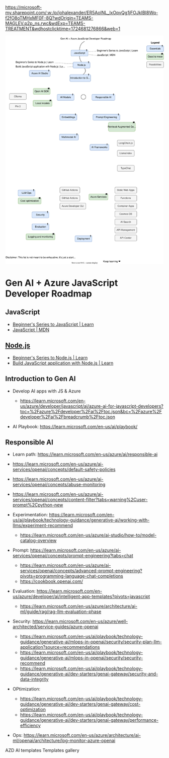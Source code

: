 https://microsoft-my.sharepoint.com/:w:/p/johalexander/ER5AolNL_lxOpvQg1jFOJkIBI8Wq-f2fO8oTMHxMF0F-8Q?wdOrigin=TEAMS-MAGLEV.p2p_ns.rwc&wdExp=TEAMS-TREATMENT&wdhostclicktime=1724681276866&web=1


![](./images/genai-js-roadmap.drawio.svg)

# Gen AI + Azure JavaScript Developer Roadmap

## JavaScript

- [Beginner's Series to JavaScript | Learn](https://learn.microsoft.com/shows/beginners-series-to-javascript/)
- [JavaScript | MDN](https://developer.mozilla.org/docs/Web/JavaScript)

## [Node.js](https://nodejs.org/)

- [Beginner's Series to Node.js | Learn](https://learn.microsoft.com/shows/beginners-series-to-nodejs/)
- [Build JavaScript application with Node.js | Learn](https://learn.microsoft.com/training/paths/build-javascript-applications-nodejs/)

## Introduction to Gen AI


- Develop AI apps with JS & Azure
  * https://learn.microsoft.com/en-us/azure/developer/javascript/ai/azure-ai-for-javascript-developers?toc=%2Fazure%2Fdeveloper%2Fai%2Ftoc.json&bc=%2Fazure%2Fdeveloper%2Fai%2Fbreadcrumb%2Ftoc.json

- AI Playbook: https://learn.microsoft.com/en-us/ai/playbook/

## Responsible AI
- Learn path: https://learn.microsoft.com/en-us/azure/ai/responsible-ai
- https://learn.microsoft.com/en-us/azure/ai-services/openai/concepts/default-safety-policies
- https://learn.microsoft.com/en-us/azure/ai-services/openai/concepts/abuse-monitoring
- https://learn.microsoft.com/en-us/azure/ai-services/openai/concepts/content-filter?tabs=warning%2Cuser-prompt%2Cpython-new

- Experimentation: https://learn.microsoft.com/en-us/ai/playbook/technology-guidance/generative-ai/working-with-llms/experiment-recommend
  * https://learn.microsoft.com/en-us/azure/ai-studio/how-to/model-catalog-overview

- Prompt: https://learn.microsoft.com/en-us/azure/ai-services/openai/concepts/prompt-engineering?tabs=chat
  * https://learn.microsoft.com/en-us/azure/ai-services/openai/concepts/advanced-prompt-engineering?pivots=programming-language-chat-completions
  * https://cookbook.openai.com/

- Evaluation: https://learn.microsoft.com/en-us/azure/developer/ai/intelligent-app-templates?pivots=javascript
  - https://learn.microsoft.com/en-us/azure/architecture/ai-ml/guide/rag/rag-llm-evaluation-phase

- Security: https://learn.microsoft.com/en-us/azure/well-architected/service-guides/azure-openai
  * https://learn.microsoft.com/en-us/ai/playbook/technology-guidance/generative-ai/mlops-in-openai/security/security-plan-llm-application?source=recommendations
  * https://learn.microsoft.com/en-us/ai/playbook/technology-guidance/generative-ai/mlops-in-openai/security/security-recommend
  * https://learn.microsoft.com/en-us/ai/playbook/technology-guidance/generative-ai/dev-starters/genai-gateway/security-and-data-integrity

- OPtimization:
  * https://learn.microsoft.com/en-us/ai/playbook/technology-guidance/generative-ai/dev-starters/genai-gateway/cost-optimization
  * https://learn.microsoft.com/en-us/ai/playbook/technology-guidance/generative-ai/dev-starters/genai-gateway/performance-efficiency

- Ops: https://learn.microsoft.com/en-us/azure/architecture/ai-ml/openai/architecture/log-monitor-azure-openai

AZD AI templates
Templates gallery